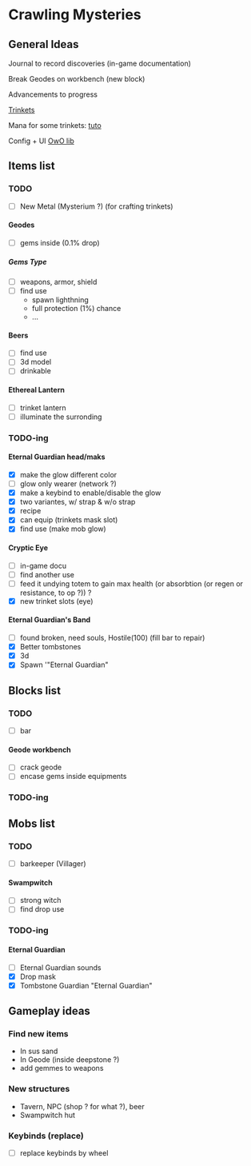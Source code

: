 # Crawling Mysteries

## General Ideas

Journal to record discoveries (in-game documentation)

Break Geodes on workbench (new block)

Advancements to progress

[Trinkets](https://github.com/emilyploszaj/trinkets/wiki)

Mana for some trinkets: [tuto](https://ladysnake.org/wiki/cardinal-components-api/landing)

Config + UI [OwO lib](https://docs.wispforest.io/owo/ui/getting-started/)

## Items list

### TODO

- [ ] New Metal (Mysterium ?) (for crafting trinkets)

#### Geodes

- [ ] gems inside (0.1% drop)

##### Gems Type

- [ ] weapons, armor, shield
- [ ] find use
  - spawn lighthning
  - full protection (1%) chance
  - ...

#### Beers

- [ ] find use
- [ ] 3d model
- [ ] drinkable

#### Ethereal Lantern

- [ ] trinket lantern
- [ ] illuminate the surronding

### TODO-ing

####  Eternal Guardian head/maks

- [x] make the glow different color
- [ ] glow only wearer (network ?)
- [x] make a keybind to enable/disable the glow
- [x] two variantes, w/ strap & w/o strap
- [x] recipe
- [x] can equip (trinkets mask slot)
- [x] find use (make mob glow)

#### Cryptic Eye

- [ ] in-game docu
- [ ] find another use
- [ ] feed it undying totem to gain max health (or absorbtion (or regen or resistance, to op ?)) ?
- [x] new trinket slots (eye)

#### Eternal Guardian's Band

- [ ] found broken, need souls, Hostile(100) (fill bar to repair)
- [x] Better tombstones
- [x] 3d
- [x] Spawn '"Eternal Guardian"

## Blocks list

### TODO

- [ ] bar

#### Geode workbench

- [ ] crack geode
- [ ] encase gems inside equipments

### TODO-ing

## Mobs list

### TODO

- [ ] barkeeper (Villager)

#### Swampwitch

- [ ] strong witch
- [ ] find drop use

### TODO-ing

#### Eternal Guardian

- [ ] Eternal Guardian sounds
- [x] Drop mask
- [x] Tombstone Guardian "Eternal Guardian"

## Gameplay ideas

### Find new items

- In sus sand
- In Geode (inside deepstone ?)
- add gemmes to weapons 

### New structures

- Tavern, NPC (shop ? for what ?), beer
- Swampwitch hut

### Keybinds (replace)

- [ ] replace keybinds by wheel

